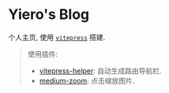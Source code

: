 # Yiero's Blog

个人主页, 使用 [`vitepress`](https://vitepress.dev/zh/guide/getting-started) 搭建.

> 使用插件:
> 
> - [vitepress-helper](https://huyikai.github.io/vitepress-helper/): 自动生成路由导航栏. 
> - [medium-zoom](https://github.com/francoischalifour/medium-zoom): 点击缩放图片. 
